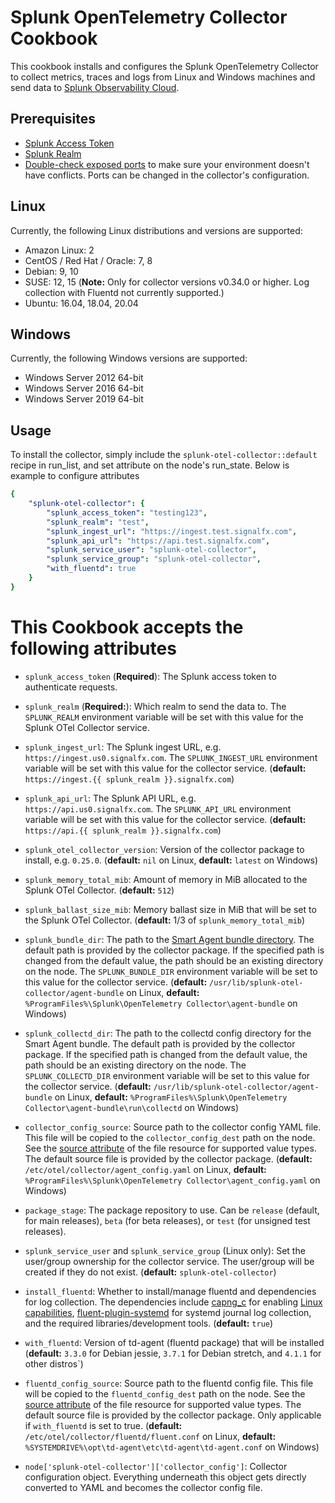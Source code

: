 # Splunk OpenTelemetry Collector Cookbook

This cookbook installs and configures the Splunk OpenTelemetry Collector to
collect metrics, traces and logs from Linux and Windows machines and send data to [Splunk 
Observability Cloud](https://www.splunk.com/en_us/observability.html).

## Prerequisites

- [Splunk Access Token](https://docs.splunk.com/Observability/admin/authentication-tokens/org-tokens.html#admin-org-tokens)
- [Splunk Realm](https://dev.splunk.com/observability/docs/realms_in_endpoints/)
- [Double-check exposed ports](https://github.com/signalfx/splunk-otel-collector/blob/main/docs/security.md#exposed-endpoints) 
  to make sure your environment doesn't have conflicts. Ports can be changed in the collector's configuration.

## Linux
Currently, the following Linux distributions and versions are supported:

- Amazon Linux: 2
- CentOS / Red Hat / Oracle: 7, 8
- Debian: 9, 10
- SUSE: 12, 15 (**Note:** Only for collector versions v0.34.0 or higher. Log collection with Fluentd not currently supported.)
- Ubuntu: 16.04, 18.04, 20.04

## Windows
Currently, the following Windows versions are supported:

- Windows Server 2012 64-bit
- Windows Server 2016 64-bit
- Windows Server 2019 64-bit

## Usage

To install the collector, simply include the `splunk-otel-collector::default` recipe in run_list,
and set attribute on the node's run_state. Below is example to configure attributes
```yaml 
{
    "splunk-otel-collector": {
        "splunk_access_token": "testing123",
        "splunk_realm": "test",
        "splunk_ingest_url": "https://ingest.test.signalfx.com",
        "splunk_api_url": "https://api.test.signalfx.com",
        "splunk_service_user": "splunk-otel-collector",
        "splunk_service_group": "splunk-otel-collector",
        "with_fluentd": true
    }
}
```

# This Cookbook accepts the following attributes

- `splunk_access_token` (**Required**): The Splunk access token to
  authenticate requests.

- `splunk_realm` (**Required:**): Which realm to send the data to. The `SPLUNK_REALM`
  environment variable will be set with this value for the Splunk OTel 
  Collector service.

- `splunk_ingest_url`: The Splunk ingest URL, e.g.
  `https://ingest.us0.signalfx.com`. The `SPLUNK_INGEST_URL` environment
  variable will be set with this value for the collector service. (**default:**
  `https://ingest.{{ splunk_realm }}.signalfx.com`)

- `splunk_api_url`: The Splunk API URL, e.g. `https://api.us0.signalfx.com`.
  The `SPLUNK_API_URL` environment variable will be set with this value for the
  collector service. (**default:** `https://api.{{ splunk_realm }}.signalfx.com`)

- `splunk_otel_collector_version`: Version of the collector package to install, e.g.
  `0.25.0`. (**default:** `nil` on Linux, **default:** `latest` on Windows)

- `splunk_memory_total_mib`: Amount of memory in MiB allocated to the Splunk OTel 
  Collector. (**default:** `512`)

- `splunk_ballast_size_mib`: Memory ballast size in MiB that will be set to the Splunk 
  OTel Collector. (**default:** 1/3 of `splunk_memory_total_mib`)

- `splunk_bundle_dir`: The path to the [Smart Agent bundle directory](
  https://github.com/signalfx/splunk-otel-collector/blob/main/internal/extension/smartagentextension/README.md).
  The default path is provided by the collector package. If the specified path
  is changed from the default value, the path should be an existing directory
  on the node. The `SPLUNK_BUNDLE_DIR` environment variable will be set to
  this value for the collector service. (**default:**
  `/usr/lib/splunk-otel-collector/agent-bundle` on Linux, **default:** 
  `%ProgramFiles%\Splunk\OpenTelemetry Collector\agent-bundle` on Windows)

- `splunk_collectd_dir`: The path to the collectd config directory for the
  Smart Agent bundle. The default path is provided by the collector package.
  If the specified path is changed from the default value, the path should be
  an existing directory on the node. The `SPLUNK_COLLECTD_DIR` environment
  variable will be set to this value for the collector service.
  (**default:** `/usr/lib/splunk-otel-collector/agent-bundle` on Linux,
  **default:** `%ProgramFiles%\Splunk\OpenTelemetry Collector\agent-bundle\run\collectd` on Windows)

- `collector_config_source`: Source path to the collector config YAML file. This file will be copied to the `collector_config_dest` path on the node. See the [source attribute](https://docs.chef.io/resources/remote_file/) of the file resource for supported value types. The default source file is provided by the collector package. (**default:** `/etc/otel/collector/agent_config.yaml` on Linux, 
  **default:** `%ProgramFiles%\Splunk\OpenTelemetry Collector\agent_config.yaml` on Windows)

- `package_stage`: The package repository to use.  Can
be `release` (default, for main releases), `beta` (for beta releases), or `test`
(for unsigned test releases).

- `splunk_service_user` and `splunk_service_group` (Linux only): Set the user/group
  ownership for the collector service. The user/group will be created if they
  do not exist. (**default:** `splunk-otel-collector`)

- `install_fluentd`: Whether to install/manage fluentd and dependencies for log
  collection. The dependencies include [capng_c](
  https://github.com/fluent-plugins-nursery/capng_c) for enabling
  [Linux capabilities](
  https://docs.fluentd.org/deployment/linux-capability),
  [fluent-plugin-systemd](
  https://github.com/fluent-plugin-systemd/fluent-plugin-systemd) for systemd
  journal log collection, and the required libraries/development tools.
  (**default:** `true`)

- `with_fluentd`: Version of td-agent (fluentd package) that will be 
  installed (**default:** `3.3.0` for Debian jessie, `3.7.1` for Debian 
  stretch, and `4.1.1` for other distros`)

- `fluentd_config_source`: Source path to the fluentd config file. This file will be copied to the `fluentd_config_dest` path on the node. See the [source attribute](https://docs.chef.io/resources/remote_file/) of the file resource for supported value types. The default source file is provided by the collector package. Only applicable if `with_fluentd` is set to true.
  (**default:** `/etc/otel/collector/fluentd/fluent.conf` on Linux, 
  **default:** `%SYSTEMDRIVE%\opt\td-agent\etc\td-agent\td-agent.conf` on Windows)

- `node['splunk-otel-collector']['collector_config']`: Collector configuration object.  Everything
underneath this object gets directly converted to YAML and becomes the collector
config file.
